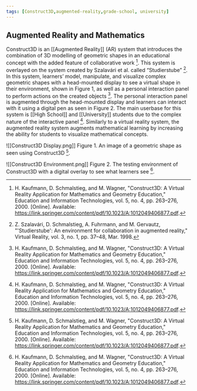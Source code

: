 ```yaml
---
tags: [Construct3D,augmented-reality,grade-school, university]
---
```


## Augmented Reality and Mathematics

Construct3D is an [[Augmented Reality]] (AR) system that introduces the combination of 3D modelling of geometric shapes in an educational concept with the added feature of collaborative work [^1]. This system is overlayed on the system created by Szalavári et al. called “Studierstube” [^2]. In this system, learners’ model, manipulate, and visualize complex geometric shapes with a head-mounted display to see a virtual shape in their environment, shown in Figure 1, as well as a personal interaction panel to perform actions on the created objects [^1]. The personal interaction panel is augmented through the head-mounted display and learners can interact with it using a digital pen as seen in Figure 2. The main userbase for this system is [[High School]] and [[University]] students due to the complex nature of the interactive panel [^1]. Similarly to a virtual reality system, the augmented reality system augments mathematical learning by increasing the ability for students to visualize mathematical concepts.

![[Construct3D Display.png]]
Figure 1. An image of a geometric shape as seen using Construct3D [^1].

![[Construct3D Environment.png]]
Figure 2. The testing environment of Construct3D with a digital overlay to see what learners see [^1].

[^1]: H. Kaufmann, D. Schmalstieg, and M. Wagner, "Construct3D: A Virtual Reality Application for Mathematics and Geometry Education," Education and Information Technologies, vol. 5, no. 4, pp. 263–276, 2000. \[Online\]. Available: https://link.springer.com/content/pdf/10.1023/A:1012049406877.pdf.
[^2]: Z. Szalavári, D. Schmalstieg, A. Fuhrmann, and M. Gervautz, "'Studierstube': An environment for collaboration in augmented reality," Virtual Reality, vol. 3, no. 1, pp. 37–48, Mar. 1998.